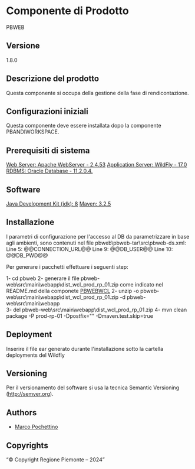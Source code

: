 # Componente di Prodotto
PBWEB

## Versione
1.8.0

## Descrizione del prodotto
Questa componente si occupa della gestione della fase di rendicontazione.

## Configurazioni iniziali
Questa componente deve essere installata dopo la componente PBANDIWORKSPACE.

## Prerequisiti di sistema
[Web Server: Apache WebServer - 2.4.53](https://www.apache.org)
[Application Server: WildFly - 17.0](https://www.wildfly.org/)
[RDBMS: Oracle Database - 11.2.0.4.](https://www.oracle.org)
## Software
[Java Development Kit (jdk): 8](https://www.oracle.org)
[Maven: 3.2.5](https://maven.apache.org)

## Installazione
I parametri di configurazione per l'accesso al DB da parametrizzare in base agli ambienti, sono contenuti nel file pbweb\pbweb-tar\src\pbweb-ds.xml:
	Line  5: 		<connection-url>@@CONNECTION_URL@@</connection-url>
	Line  9: 		<user-name>@@DB_USER@@</user-name>
	Line 10: 		<password>@@DB_PWD@@</password>

Per generare i pacchetti effettuare i seguenti step:

1- cd pbweb
2- generare il file pbweb-web\src\main\webapp\dist_wcl_prod_rp_01.zip come indicato nel README.md della componete [PBWEBWCL](../pbwebwcl)
2- unzip -o pbweb-web\src\main\webapp\dist_wcl_prod_rp_01.zip -d pbweb-web\src\main\webapp\
3- del pbweb-web\src\main\webapp\dist_wcl_prod_rp_01.zip
4- mvn clean package -P prod-rp-01 -Dpostfix="" -Dmaven.test.skip=true

## Deployment
Inserire il file ear generato durante l'installazione sotto la cartella deployments del Wildfly

## Versioning
Per il versionamento del software si usa la tecnica Semantic Versioning (http://semver.org).

## Authors
* [Marco Pochettino](mailto:marco.pochettino@csi.it)

## Copyrights
“© Copyright Regione Piemonte – 2024”